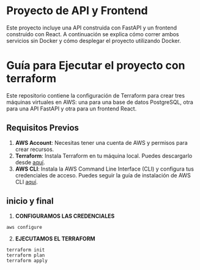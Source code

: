 # Proyecto de API y Frontend

Este proyecto incluye una API construida con FastAPI y un frontend construido con React. A continuación se explica cómo correr ambos servicios sin Docker y cómo desplegar el proyecto utilizando Docker.

# Guía para Ejecutar el proyecto con terraform

Este repositorio contiene la configuración de Terraform para crear tres máquinas virtuales en AWS: una para una base de datos PostgreSQL, otra para una API FastAPI y otra para un frontend React.

## Requisitos Previos

1. **AWS Account**: Necesitas tener una cuenta de AWS y permisos para crear recursos.
2. **Terraform**: Instala Terraform en tu máquina local. Puedes descargarlo desde [aquí](https://www.terraform.io/downloads.html).
3. **AWS CLI**: Instala la AWS Command Line Interface (CLI) y configura tus credenciales de acceso. Puedes seguir la guía de instalación de AWS CLI [aquí](https://docs.aws.amazon.com/cli/latest/userguide/cli-configure-quickstart.html).

## inicio y final

1. **CONFIGURAMOS LAS CREDENCIALES**

```shell
aws configure
```

2. **EJECUTAMOS EL TERRAFORM**

```shell
terraform init
terraform plan
terraform apply
```
